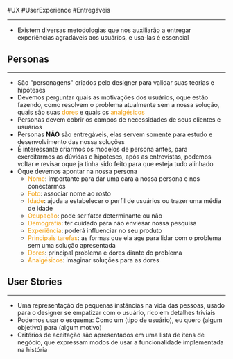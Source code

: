 #UX #UserExperience #Entregáveis

---

- Existem diversas metodologias que nos auxiliarão a entregar experiências agradáveis aos usuários, e usa-las é essencial 

## Personas
---

- São "personagens" criados pelo designer para validar suas teorias e hipóteses
- Devemos perguntar quais as motivações dos usuários, oque estão fazendo, como resolvem o problema atualmente sem a nossa solução, quais são suas <span style="color:rgb(242, 154, 2)">dores</span> e quais os <span style="color:rgb(242, 154, 2)">analgésicos</span> 
- Personas devem cobrir os campos de necessidades de seus clientes e usuários
- Personas **NÃO** são entregáveis, elas servem somente para estudo e desenvolvimento das nossa soluções
- É interessante criarmos os modelos de persona antes, para exercitarmos as dúvidas e hipóteses, após as entrevistas, podemos voltar e revisar oque ja tinha sido feito para que esteja tudo alinhado
- Oque devemos apontar na nossa persona
	- <span style="color:rgb(242, 154, 2)">Nome</span>: importante para dar uma cara a nossa persona e nos conectarmos
	- <span style="color:rgb(242, 154, 2)">Foto</span>: associar nome ao rosto
	- <span style="color:rgb(242, 154, 2)">Idade</span>: ajuda a estabelecer o perfil de usuários ou trazer uma média de idade
	- <span style="color:rgb(242, 154, 2)">Ocupação</span>: pode ser fator determinante ou não
	- <span style="color:rgb(242, 154, 2)">Demografia</span>: ter cuidado para não enviesar nossa pesquisa
	- <span style="color:rgb(242, 154, 2)">Experiência</span>: poderá influenciar no seu produto
	- <span style="color:rgb(242, 154, 2)">Principais tarefas</span>: as formas que ela age para lidar com o problema sem uma solução apresentada
	- <span style="color:rgb(242, 154, 2)">Dores</span>: principal problema e dores diante do problema
	- <span style="color:rgb(242, 154, 2)">Analgésicos</span>: imaginar soluções para as dores 

## User Stories
---

- Uma representação de pequenas instâncias na vida das pessoas, usado para o designer se empatizar com o usuário, rico em detalhes triviais
- Podemos usar o esquema: Como um (tipo de usuário), eu quero (algum objetivo) para (algum motivo)
- Critérios de aceitação são apresentados em uma lista de itens de negócio, que expressam modos de usar a funcionalidade implementada na história